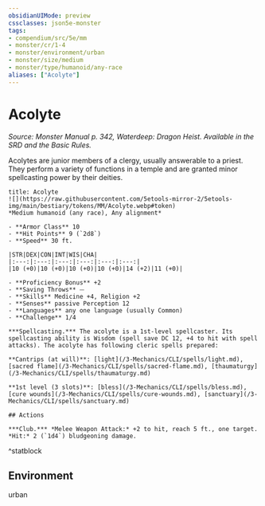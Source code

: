 ```yaml
---
obsidianUIMode: preview
cssclasses: json5e-monster
tags:
- compendium/src/5e/mm
- monster/cr/1-4
- monster/environment/urban
- monster/size/medium
- monster/type/humanoid/any-race
aliases: ["Acolyte"]
---
```

# Acolyte
*Source: Monster Manual p. 342, Waterdeep: Dragon Heist. Available in the SRD and the Basic Rules.*  

Acolytes are junior members of a clergy, usually answerable to a priest. They perform a variety of functions in a temple and are granted minor spellcasting power by their deities.


```ad-statblock
title: Acolyte
![](https://raw.githubusercontent.com/5etools-mirror-2/5etools-img/main/bestiary/tokens/MM/Acolyte.webp#token)
*Medium humanoid (any race), Any alignment*

- **Armor Class** 10 
- **Hit Points** 9 (`2d8`) 
- **Speed** 30 ft.

|STR|DEX|CON|INT|WIS|CHA|
|:---:|:---:|:---:|:---:|:---:|:---:|
|10 (+0)|10 (+0)|10 (+0)|10 (+0)|14 (+2)|11 (+0)|

- **Proficiency Bonus** +2
- **Saving Throws** ⏤
- **Skills** Medicine +4, Religion +2
- **Senses** passive Perception 12
- **Languages** any one language (usually Common)
- **Challenge** 1/4

***Spellcasting.*** The acolyte is a 1st-level spellcaster. Its spellcasting ability is Wisdom (spell save DC 12, +4 to hit with spell attacks). The acolyte has following cleric spells prepared:

**Cantrips (at will)**: [light](/3-Mechanics/CLI/spells/light.md), [sacred flame](/3-Mechanics/CLI/spells/sacred-flame.md), [thaumaturgy](/3-Mechanics/CLI/spells/thaumaturgy.md)

**1st level (3 slots)**: [bless](/3-Mechanics/CLI/spells/bless.md), [cure wounds](/3-Mechanics/CLI/spells/cure-wounds.md), [sanctuary](/3-Mechanics/CLI/spells/sanctuary.md)

## Actions

***Club.*** *Melee Weapon Attack:* +2 to hit, reach 5 ft., one target. *Hit:* 2 (`1d4`) bludgeoning damage.
```
^statblock

## Environment

urban